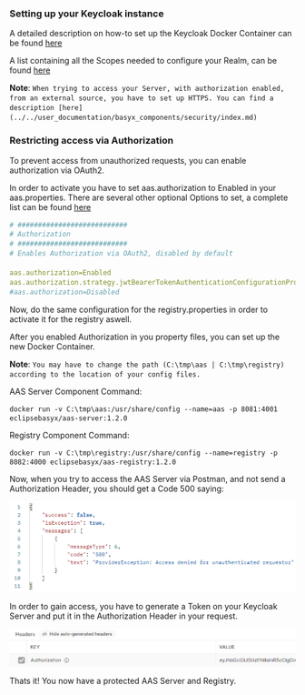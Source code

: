 ### Setting up your Keycloak instance
A detailed description on how-to set up the Keycloak Docker Container can be found [here](../../scenarios/authorization.md)

A list containing all the Scopes needed to configure your Realm, can be found [here](../../user_documentation/basyx_components/security/authorization.md#scope-tables-for-grantedauthority-and-simplerbac)

**Note**: `When trying to access your Server, with authorization enabled, from an external source, you have to set up HTTPS. You can find a description [here](../../user_documentation/basyx_components/security/index.md)`

### Restricting access via Authorization
To prevent access from unauthorized requests, you can enable authorization via OAuth2.

In order to activate you have to set aas.authorization to Enabled in your aas.properties. There are several other optional Options to set, a complete list can be found [here](../../user_documentation/basyx_components/security/authorization.md#using-authorization)
```yaml
# ###########################
# Authorization
# ###########################
# Enables Authorization via OAuth2, disabled by default

aas.authorization=Enabled
aas.authorization.strategy.jwtBearerTokenAuthenticationConfigurationProvider.keycloak.serverUrl="http://localhost:9006/auth"
#aas.authorization=Disabled
```

Now, do the same configuration for the registry.properties in order to activate it for the registry aswell.

After you enabled Authorization in you property files, you can set up the new Docker Container.

**Note**: `You may have to change the path (C:\tmp\aas | C:\tmp\registry) according to the location of your config files.`

AAS Server Component Command:
```
docker run -v C:\tmp\aas:/usr/share/config --name=aas -p 8081:4001 eclipsebasyx/aas-server:1.2.0
```

Registry Component Command:
```
docker run -v C:\tmp\registry:/usr/share/config --name=registry -p 8082:4000 eclipsebasyx/aas-registry:1.2.0
```
Now, when you try to access the AAS Server via Postman, and not send a Authorization Header, you should get a Code 500 saying:

![500AuthNotFound.png](./images/500AuthNotFound.png)

In order to gain access, you have to generate a Token on your Keycloak Server and put it in the Authorization Header in your request.

![HeaderInformation.png](./images/HeaderInformation.png)

Thats it! You now have a protected AAS Server and Registry.